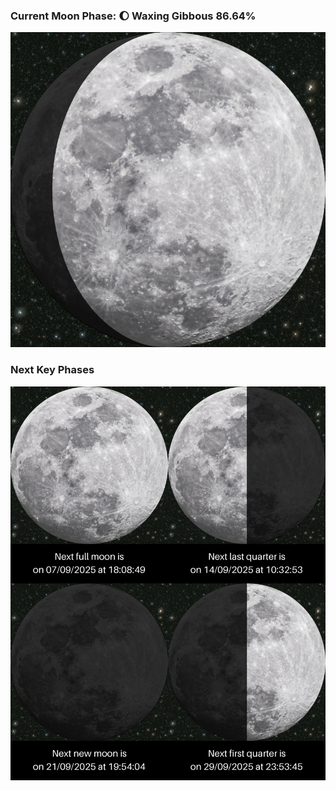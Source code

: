 ### Current Moon Phase: 🌔 Waxing Gibbous 86.64%
![Moon Phase](moonphase.png)
### Next Key Phases
![Gallery](gallery.png)
